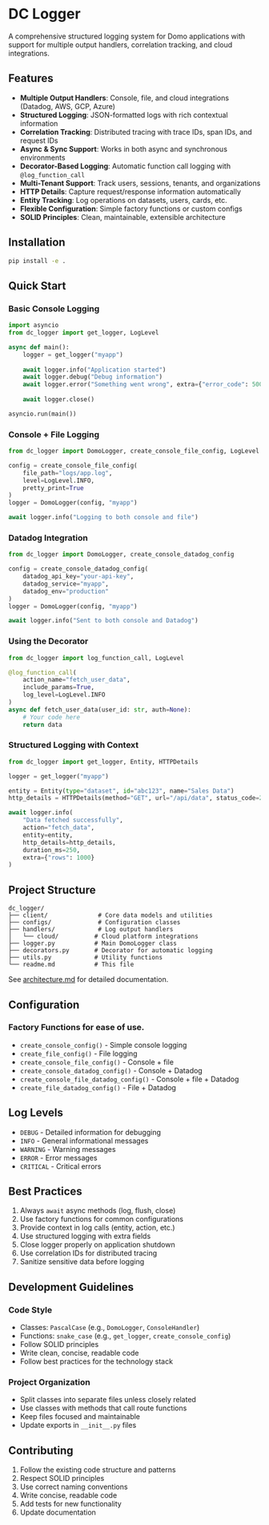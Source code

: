 # DC Logger

A comprehensive structured logging system for Domo applications with support for multiple output handlers, correlation tracking, and cloud integrations.

## Features

- **Multiple Output Handlers**: Console, file, and cloud integrations (Datadog, AWS, GCP, Azure)
- **Structured Logging**: JSON-formatted logs with rich contextual information
- **Correlation Tracking**: Distributed tracing with trace IDs, span IDs, and request IDs
- **Async & Sync Support**: Works in both async and synchronous environments
- **Decorator-Based Logging**: Automatic function call logging with `@log_function_call`
- **Multi-Tenant Support**: Track users, sessions, tenants, and organizations
- **HTTP Details**: Capture request/response information automatically
- **Entity Tracking**: Log operations on datasets, users, cards, etc.
- **Flexible Configuration**: Simple factory functions or custom configs
- **SOLID Principles**: Clean, maintainable, extensible architecture

## Installation

```bash
pip install -e .
```

## Quick Start

### Basic Console Logging

```python
import asyncio
from dc_logger import get_logger, LogLevel

async def main():
    logger = get_logger("myapp")
    
    await logger.info("Application started")
    await logger.debug("Debug information")
    await logger.error("Something went wrong", extra={"error_code": 500})
    
    await logger.close()

asyncio.run(main())
```

### Console + File Logging

```python
from dc_logger import DomoLogger, create_console_file_config, LogLevel

config = create_console_file_config(
    file_path="logs/app.log",
    level=LogLevel.INFO,
    pretty_print=True
)
logger = DomoLogger(config, "myapp")

await logger.info("Logging to both console and file")
```

### Datadog Integration

```python
from dc_logger import DomoLogger, create_console_datadog_config

config = create_console_datadog_config(
    datadog_api_key="your-api-key",
    datadog_service="myapp",
    datadog_env="production"
)
logger = DomoLogger(config, "myapp")

await logger.info("Sent to both console and Datadog")
```

### Using the Decorator

```python
from dc_logger import log_function_call, LogLevel

@log_function_call(
    action_name="fetch_user_data",
    include_params=True,
    log_level=LogLevel.INFO
)
async def fetch_user_data(user_id: str, auth=None):
    # Your code here
    return data
```

### Structured Logging with Context

```python
from dc_logger import get_logger, Entity, HTTPDetails

logger = get_logger("myapp")

entity = Entity(type="dataset", id="abc123", name="Sales Data")
http_details = HTTPDetails(method="GET", url="/api/data", status_code=200)

await logger.info(
    "Data fetched successfully",
    action="fetch_data",
    entity=entity,
    http_details=http_details,
    duration_ms=250,
    extra={"rows": 1000}
)
```

## Project Structure

```
dc_logger/
├── client/              # Core data models and utilities
├── configs/             # Configuration classes
├── handlers/            # Log output handlers
│   └── cloud/          # Cloud platform integrations
├── logger.py           # Main DomoLogger class
├── decorators.py       # Decorator for automatic logging
├── utils.py            # Utility functions
└── readme.md           # This file
```

See [architecture.md](architecture.md) for detailed documentation.

## Configuration

### Factory Functions for ease of use.

- `create_console_config()` - Simple console logging
- `create_file_config()` - File logging
- `create_console_file_config()` - Console + file
- `create_console_datadog_config()` - Console + Datadog
- `create_console_file_datadog_config()` - Console + file + Datadog
- `create_file_datadog_config()` - File + Datadog

## Log Levels

- `DEBUG` - Detailed information for debugging
- `INFO` - General informational messages
- `WARNING` - Warning messages
- `ERROR` - Error messages
- `CRITICAL` - Critical errors

## Best Practices

1. Always `await` async methods (log, flush, close)
2. Use factory functions for common configurations
3. Provide context in log calls (entity, action, etc.)
4. Use structured logging with extra fields
5. Close logger properly on application shutdown
6. Use correlation IDs for distributed tracing
7. Sanitize sensitive data before logging

## Development Guidelines

### Code Style

- Classes: `PascalCase` (e.g., `DomoLogger`, `ConsoleHandler`)
- Functions: `snake_case` (e.g., `get_logger`, `create_console_config`)
- Follow SOLID principles
- Write clean, concise, readable code
- Follow best practices for the technology stack

### Project Organization

- Split classes into separate files unless closely related
- Use classes with methods that call route functions
- Keep files focused and maintainable
- Update exports in `__init__.py` files

## Contributing

1. Follow the existing code structure and patterns
2. Respect SOLID principles
3. Use correct naming conventions
4. Write concise, readable code
5. Add tests for new functionality
6. Update documentation

